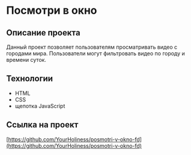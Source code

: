 # Посмотри в окно

## Описание проекта

Данный проект позволяет пользователям просматривать видео с городами мира.
Пользователи могут фильтровать видео по городу и времени суток.

## Технологии

- HTML
- CSS
- щепотка JavaScript

## Ссылка на проект

[https://github.com/YourHoliness/posmotri-v-okno-fd](https://github.com/YourHoliness/posmotri-v-okno-fd)
